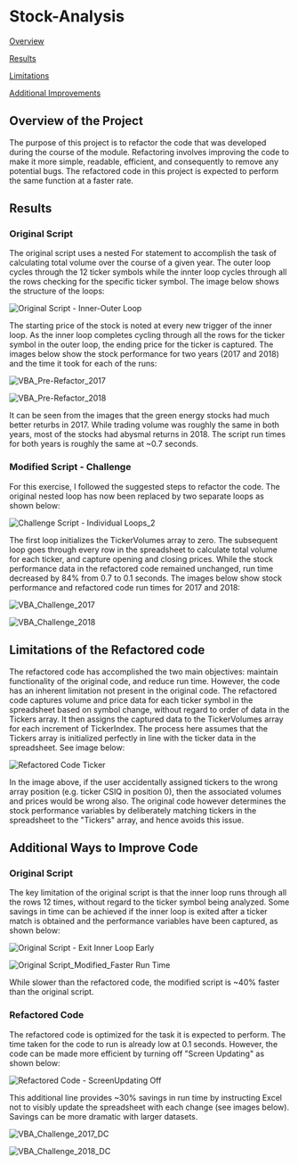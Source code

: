 # Stock-Analysis

[Overview](#overview-of-the-project)

[Results](#results)

[Limitations](#limitations-of-the-refactored-code)

[Additional Improvements](#additional-ways-to-improve-code)

## Overview of the Project
The purpose of this project is to refactor the code that was developed during the course of the module. Refactoring involves improving the code to make it more simple, readable, efficient, and consequently to remove any potential bugs. The refactored code in this project is expected to perform the same function at a faster rate.

## Results
### Original Script
The original script uses a nested For statement to accomplish the task of calculating total volume over the course of a given year. The outer loop cycles through the 12 ticker symbols while the innter loop cycles through all the rows checking for the specific ticker symbol. The image below shows the structure of the loops:

![Original Script - Inner-Outer Loop](https://user-images.githubusercontent.com/81054290/115630114-18046700-a2c9-11eb-92e3-d570055e7bc4.png)

The starting price of the stock is noted at every new trigger of the inner loop. As the inner loop completes cycling through all the rows for the ticker symbol in the outer loop, the ending price for the ticker is captured. The images below show the stock performance for  two years (2017 and 2018) and the time it took for each of the runs:

![VBA_Pre-Refactor_2017](https://user-images.githubusercontent.com/81054290/115632693-e641cf00-a2cd-11eb-9def-91e50d3e0b6a.PNG)

![VBA_Pre-Refactor_2018](https://user-images.githubusercontent.com/81054290/115632701-ea6dec80-a2cd-11eb-9a02-9bc5813dd703.png)

It can be seen from the images that the green energy stocks had much better returbs in 2017. While trading volume was roughly the same in both years, most of the stocks had abysmal returns in 2018. The script run times for both years is roughly the same at ~0.7 seconds.

### Modified Script - Challenge
For this exercise, I followed the suggested steps to refactor the code. The original nested loop has now been replaced by two separate loops as shown below:

![Challenge Script - Individual Loops_2](https://user-images.githubusercontent.com/81054290/115775893-12fef080-a379-11eb-8dae-27433aba92e9.png)

The first loop initializes the TickerVolumes array to zero. The subsequent loop goes through every row in the spreadsheet to calculate total volume for each ticker, and capture opening and closing prices. While the stock performance data in the refactored code remained unchanged, run time decreased by 84% from 0.7 to 0.1 seconds. The images below show stock performance and refactored code run times for 2017 and 2018:

![VBA_Challenge_2017](https://user-images.githubusercontent.com/81054290/115777917-83a70c80-a37b-11eb-9f29-75af30008238.png)

![VBA_Challenge_2018](https://user-images.githubusercontent.com/81054290/115777807-5e1a0300-a37b-11eb-8a32-d026b4391a0c.png)

## Limitations of the Refactored code
The refactored code has accomplished the two main objectives: maintain functionality of the original code, and reduce run time. However, the code has an inherent limitation not present in the original code. The refactored code captures volume and price data for each ticker symbol in the spreadsheet based on symbol change, without regard to order of data in the Tickers array. It then assigns the captured data to the TickerVolumes array for each increment of TickerIndex. The process here assumes that the Tickers array is initialized perfectly in line with the ticker data in the spreadsheet. See image below:

![Refactored Code Ticker](https://user-images.githubusercontent.com/81054290/115779486-aafed900-a37d-11eb-8c9b-1683bb6dc53e.png)

In the image above, if the user accidentally assigned tickers to the wrong array position (e.g. ticker CSIQ in position 0), then the associated volumes and prices would be wrong also. The original code however determines the stock performance variables by deliberately matching tickers in the spreadsheet to the "Tickers" array, and hence avoids this issue. 

## Additional Ways to Improve Code
### Original Script
The key limitation of the original script is that the inner loop runs through all the rows 12 times, without regard to the ticker symbol being analyzed. Some savings in time can be achieved if the inner loop is exited after a ticker match is obtained and the performance variables have been captured, as shown below:

![Original Script - Exit Inner Loop Early](https://user-images.githubusercontent.com/81054290/115782294-1eeeb080-a381-11eb-8f0d-b6ab3b6c689f.png)

![Original Script_Modified_Faster Run Time](https://user-images.githubusercontent.com/81054290/115782507-5c533e00-a381-11eb-9fd3-0bdc44f1f456.png)

While slower than the refactored code, the modified script is ~40% faster than the original script.

### Refactored Code
The refactored code is optimized for the task it is expected to perform. The time taken for the code to run is already low at 0.1 seconds. However, the code can be made more efficient by turning off "Screen Updating" as shown below:

![Refactored Code - ScreenUpdating Off](https://user-images.githubusercontent.com/81054290/115783580-a557c200-a382-11eb-8c87-38e9b453de9a.png)

This additional line provides ~30% savings in run time by instructing Excel not to visibly update the spreadsheet with each change (see images below). Savings can be more dramatic with larger datasets.

![VBA_Challenge_2017_DC](https://user-images.githubusercontent.com/81054290/115784301-886fbe80-a383-11eb-88b1-1616ff9ed318.png)

![VBA_Challenge_2018_DC](https://user-images.githubusercontent.com/81054290/115785147-b4d80a80-a384-11eb-84f1-6df519a64816.png)

